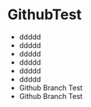 # GithubTest
 - ddddd
 - ddddd
 - ddddd
 - ddddd
 - ddddd
 - ddddd
 - Github Branch Test
 - Github Branch Test
